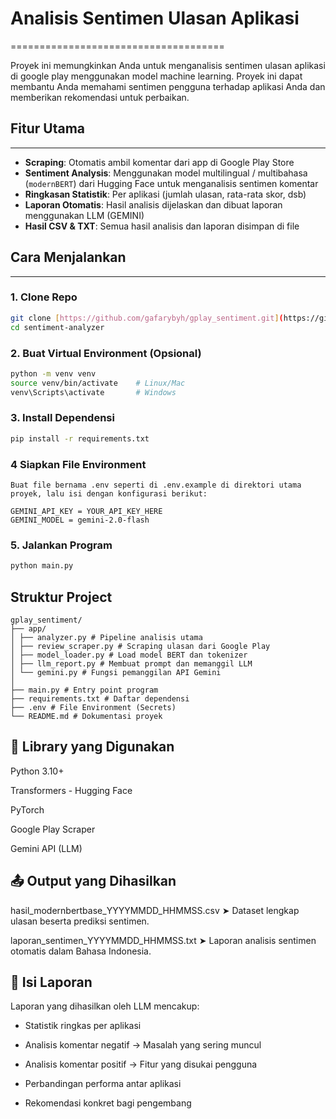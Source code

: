 # Analisis Sentimen Ulasan Aplikasi

=====================================

Proyek ini memungkinkan Anda untuk menganalisis sentimen ulasan aplikasi di google play menggunakan model machine learning. Proyek ini dapat membantu Anda memahami sentimen pengguna terhadap aplikasi Anda dan memberikan rekomendasi untuk perbaikan.

## Fitur Utama

---

-   **Scraping**: Otomatis ambil komentar dari app di Google Play Store
-   **Sentiment Analysis**: Menggunakan model multilingual / multibahasa (`modernBERT`) dari Hugging Face untuk menganalisis sentimen komentar
-   **Ringkasan Statistik**: Per aplikasi (jumlah ulasan, rata-rata skor, dsb)
-   **Laporan Otomatis**: Hasil analisis dijelaskan dan dibuat laporan menggunakan LLM (GEMINI)
-   **Hasil CSV & TXT**: Semua hasil analisis dan laporan disimpan di file

## Cara Menjalankan

---

### 1. Clone Repo

```bash
git clone [https://github.com/gafarybyh/gplay_sentiment.git](https://github.com/gafarybyh/gplay_sentiment.git)
cd sentiment-analyzer
```

### 2. Buat Virtual Environment (Opsional)

```bash
python -m venv venv
source venv/bin/activate    # Linux/Mac
venv\Scripts\activate       # Windows
```

### 3. Install Dependensi

```bash
pip install -r requirements.txt
```

### 4 Siapkan File Environment

```
Buat file bernama .env seperti di .env.example di direktori utama proyek, lalu isi dengan konfigurasi berikut:

GEMINI_API_KEY = YOUR_API_KEY_HERE
GEMINI_MODEL = gemini-2.0-flash
```

### 5. Jalankan Program

```bash
python main.py
```

## Struktur Project
```
gplay_sentiment/
├── app/
│ ├── analyzer.py # Pipeline analisis utama
│ ├── review_scraper.py # Scraping ulasan dari Google Play
│ ├── model_loader.py # Load model BERT dan tokenizer
│ ├── llm_report.py # Membuat prompt dan memanggil LLM
│ └── gemini.py # Fungsi pemanggilan API Gemini
│
├── main.py # Entry point program
├── requirements.txt # Daftar dependensi
├── .env # File Environment (Secrets)
└── README.md # Dokumentasi proyek
```

## 🧪 Library yang Digunakan

Python 3.10+

Transformers - Hugging Face

PyTorch

Google Play Scraper

Gemini API (LLM)

## 📤 Output yang Dihasilkan

hasil_modernbertbase_YYYYMMDD_HHMMSS.csv
➤ Dataset lengkap ulasan beserta prediksi sentimen.

laporan_sentimen_YYYYMMDD_HHMMSS.txt
➤ Laporan analisis sentimen otomatis dalam Bahasa Indonesia.

## 📝 Isi Laporan

Laporan yang dihasilkan oleh LLM mencakup:

-   Statistik ringkas per aplikasi

-   Analisis komentar negatif → Masalah yang sering muncul

-   Analisis komentar positif → Fitur yang disukai pengguna

-   Perbandingan performa antar aplikasi

-   Rekomendasi konkret bagi pengembang
